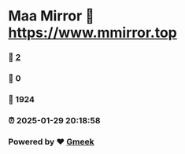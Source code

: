 # Maa Mirror :link: https://www.mmirror.top 
### :page_facing_up: [2](https://www.mmirror.top/tag.html) 
### :speech_balloon: 0 
### :hibiscus: 1924 
### :alarm_clock: 2025-01-29 20:18:58 
### Powered by :heart: [Gmeek](https://github.com/Meekdai/Gmeek)
